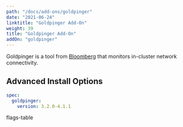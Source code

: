 ```yaml
---
path: "/docs/add-ons/goldpinger"
date: "2021-06-24"
linktitle: "Goldpinger Add-On"
weight: 39
title: "Goldpinger Add-On"
addOn: "goldpinger"
---
```

Goldpinger is a tool from [Bloomberg](https://github.com/bloomberg/goldpinger) that monitors in-cluster network connectivity.

## Advanced Install Options

```yaml
spec:
  goldpinger:
    version: 3.2.0-4.1.1
```

flags-table
